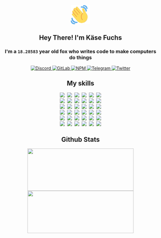 <div><p align=center><img src=./resources/images/wave.gif width=64px height=64px></p><h2 align=center>Hey There! I'm Käse Fuchs</h2><h3 align=center>I'm a <code>18.28583</code> year old fox who writes code to make computers do things</h3><p align=center><a href=https://discord.com/users/507526681125322772><img alt=Discord src="https://img.shields.io/badge/Discord-5865F2?logo=discord&logoColor=white&style=flat-square#d07ce4bfa415f5e482fdd78243e7f10a"> </a><a href=https://gitlab.com/kasefuchs><img alt=GitLab src="https://img.shields.io/badge/GitLab-330F63?logo=gitlab&logoColor=white&style=flat-square#d07ce4bfa415f5e482fdd78243e7f10a"> </a><a href=https://npmjs.com/~kasefuchs><img alt=NPM src="https://img.shields.io/badge/NPM-CB3837?logo=npm&logoColor=white&style=flat-square#d07ce4bfa415f5e482fdd78243e7f10a"> </a><a href=https://t.me/kasefuchs><img alt=Telegram src="https://img.shields.io/badge/Telegram-2CA5E0?logo=telegram&logoColor=white&style=flat-square#d07ce4bfa415f5e482fdd78243e7f10a"> </a><a href=https://twitter.com/kasefuchs><img alt=Twitter src="https://img.shields.io/badge/Twitter-1DA1F2?logo=twitter&logoColor=white&style=flat-square#d07ce4bfa415f5e482fdd78243e7f10a"></a></p><h2 align=center>My skills</h2><p align=center><a href=https://aws.amazon.com/ ><picture><source srcset="https://skillicons.dev/icons?i=aws&theme=dark#d07ce4bfa415f5e482fdd78243e7f10a" media="(prefers-color-scheme: dark)"><source srcset="https://skillicons.dev/icons?i=aws&theme=light#d07ce4bfa415f5e482fdd78243e7f10a" media="(prefers-color-scheme: light), (prefers-color-scheme: no-preference)"><img src="https://skillicons.dev/icons?i=aws&theme=light#d07ce4bfa415f5e482fdd78243e7f10a"></picture></a>&nbsp;&nbsp;<a href=https://en.wikipedia.org/wiki/Bash_(Unix_shell)><picture><source srcset="https://skillicons.dev/icons?i=bash&theme=dark#d07ce4bfa415f5e482fdd78243e7f10a" media="(prefers-color-scheme: dark)"><source srcset="https://skillicons.dev/icons?i=bash&theme=light#d07ce4bfa415f5e482fdd78243e7f10a" media="(prefers-color-scheme: light), (prefers-color-scheme: no-preference)"><img src="https://skillicons.dev/icons?i=bash&theme=light#d07ce4bfa415f5e482fdd78243e7f10a"></picture></a>&nbsp;&nbsp;<a href=https://discord.com/developers/docs><picture><source srcset="https://skillicons.dev/icons?i=bots&theme=dark#d07ce4bfa415f5e482fdd78243e7f10a" media="(prefers-color-scheme: dark)"><source srcset="https://skillicons.dev/icons?i=bots&theme=light#d07ce4bfa415f5e482fdd78243e7f10a" media="(prefers-color-scheme: light), (prefers-color-scheme: no-preference)"><img src="https://skillicons.dev/icons?i=bots&theme=light#d07ce4bfa415f5e482fdd78243e7f10a"></picture></a>&nbsp;&nbsp;<a href=https://www.cloudflare.com/ ><picture><source srcset="https://skillicons.dev/icons?i=cloudflare&theme=dark#d07ce4bfa415f5e482fdd78243e7f10a" media="(prefers-color-scheme: dark)"><source srcset="https://skillicons.dev/icons?i=cloudflare&theme=light#d07ce4bfa415f5e482fdd78243e7f10a" media="(prefers-color-scheme: light), (prefers-color-scheme: no-preference)"><img src="https://skillicons.dev/icons?i=cloudflare&theme=light#d07ce4bfa415f5e482fdd78243e7f10a"></picture></a>&nbsp;&nbsp;<a href=https://en.wikipedia.org/wiki/CSS><picture><source srcset="https://skillicons.dev/icons?i=css&theme=dark#d07ce4bfa415f5e482fdd78243e7f10a" media="(prefers-color-scheme: dark)"><source srcset="https://skillicons.dev/icons?i=css&theme=light#d07ce4bfa415f5e482fdd78243e7f10a" media="(prefers-color-scheme: light), (prefers-color-scheme: no-preference)"><img src="https://skillicons.dev/icons?i=css&theme=light#d07ce4bfa415f5e482fdd78243e7f10a"></picture></a>&nbsp;&nbsp;<a href=https://www.docker.com/ ><picture><source srcset="https://skillicons.dev/icons?i=docker&theme=dark#d07ce4bfa415f5e482fdd78243e7f10a" media="(prefers-color-scheme: dark)"><source srcset="https://skillicons.dev/icons?i=docker&theme=light#d07ce4bfa415f5e482fdd78243e7f10a" media="(prefers-color-scheme: light), (prefers-color-scheme: no-preference)"><img src="https://skillicons.dev/icons?i=docker&theme=light#d07ce4bfa415f5e482fdd78243e7f10a"></picture></a><br><a href=https://www.electronjs.org/ ><picture><source srcset="https://skillicons.dev/icons?i=electron&theme=dark#d07ce4bfa415f5e482fdd78243e7f10a" media="(prefers-color-scheme: dark)"><source srcset="https://skillicons.dev/icons?i=electron&theme=light#d07ce4bfa415f5e482fdd78243e7f10a" media="(prefers-color-scheme: light), (prefers-color-scheme: no-preference)"><img src="https://skillicons.dev/icons?i=electron&theme=light#d07ce4bfa415f5e482fdd78243e7f10a"></picture></a>&nbsp;&nbsp;<a href=https://expressjs.com/ ><picture><source srcset="https://skillicons.dev/icons?i=express&theme=dark#d07ce4bfa415f5e482fdd78243e7f10a" media="(prefers-color-scheme: dark)"><source srcset="https://skillicons.dev/icons?i=express&theme=light#d07ce4bfa415f5e482fdd78243e7f10a" media="(prefers-color-scheme: light), (prefers-color-scheme: no-preference)"><img src="https://skillicons.dev/icons?i=express&theme=light#d07ce4bfa415f5e482fdd78243e7f10a"></picture></a>&nbsp;&nbsp;<a href=https://www.figma.com/ ><picture><source srcset="https://skillicons.dev/icons?i=figma&theme=dark#d07ce4bfa415f5e482fdd78243e7f10a" media="(prefers-color-scheme: dark)"><source srcset="https://skillicons.dev/icons?i=figma&theme=light#d07ce4bfa415f5e482fdd78243e7f10a" media="(prefers-color-scheme: light), (prefers-color-scheme: no-preference)"><img src="https://skillicons.dev/icons?i=figma&theme=light#d07ce4bfa415f5e482fdd78243e7f10a"></picture></a>&nbsp;&nbsp;<a href=https://firebase.google.com/ ><picture><source srcset="https://skillicons.dev/icons?i=firebase&theme=dark#d07ce4bfa415f5e482fdd78243e7f10a" media="(prefers-color-scheme: dark)"><source srcset="https://skillicons.dev/icons?i=firebase&theme=light#d07ce4bfa415f5e482fdd78243e7f10a" media="(prefers-color-scheme: light), (prefers-color-scheme: no-preference)"><img src="https://skillicons.dev/icons?i=firebase&theme=light#d07ce4bfa415f5e482fdd78243e7f10a"></picture></a>&nbsp;&nbsp;<a href=https://flask.palletsprojects.com/ ><picture><source srcset="https://skillicons.dev/icons?i=flask&theme=dark#d07ce4bfa415f5e482fdd78243e7f10a" media="(prefers-color-scheme: dark)"><source srcset="https://skillicons.dev/icons?i=flask&theme=light#d07ce4bfa415f5e482fdd78243e7f10a" media="(prefers-color-scheme: light), (prefers-color-scheme: no-preference)"><img src="https://skillicons.dev/icons?i=flask&theme=light#d07ce4bfa415f5e482fdd78243e7f10a"></picture></a>&nbsp;&nbsp;<a href=https://cloud.google.com/ ><picture><source srcset="https://skillicons.dev/icons?i=gcp&theme=dark#d07ce4bfa415f5e482fdd78243e7f10a" media="(prefers-color-scheme: dark)"><source srcset="https://skillicons.dev/icons?i=gcp&theme=light#d07ce4bfa415f5e482fdd78243e7f10a" media="(prefers-color-scheme: light), (prefers-color-scheme: no-preference)"><img src="https://skillicons.dev/icons?i=gcp&theme=light#d07ce4bfa415f5e482fdd78243e7f10a"></picture></a><br><a href=https://git-scm.com/ ><picture><source srcset="https://skillicons.dev/icons?i=git&theme=dark#d07ce4bfa415f5e482fdd78243e7f10a" media="(prefers-color-scheme: dark)"><source srcset="https://skillicons.dev/icons?i=git&theme=light#d07ce4bfa415f5e482fdd78243e7f10a" media="(prefers-color-scheme: light), (prefers-color-scheme: no-preference)"><img src="https://skillicons.dev/icons?i=git&theme=light#d07ce4bfa415f5e482fdd78243e7f10a"></picture></a>&nbsp;&nbsp;<a href=https://github.com/ ><picture><source srcset="https://skillicons.dev/icons?i=github&theme=dark#d07ce4bfa415f5e482fdd78243e7f10a" media="(prefers-color-scheme: dark)"><source srcset="https://skillicons.dev/icons?i=github&theme=light#d07ce4bfa415f5e482fdd78243e7f10a" media="(prefers-color-scheme: light), (prefers-color-scheme: no-preference)"><img src="https://skillicons.dev/icons?i=github&theme=light#d07ce4bfa415f5e482fdd78243e7f10a"></picture></a>&nbsp;&nbsp;<a href=https://gitlab.com/ ><picture><source srcset="https://skillicons.dev/icons?i=gitlab&theme=dark#d07ce4bfa415f5e482fdd78243e7f10a" media="(prefers-color-scheme: dark)"><source srcset="https://skillicons.dev/icons?i=gitlab&theme=light#d07ce4bfa415f5e482fdd78243e7f10a" media="(prefers-color-scheme: light), (prefers-color-scheme: no-preference)"><img src="https://skillicons.dev/icons?i=gitlab&theme=light#d07ce4bfa415f5e482fdd78243e7f10a"></picture></a>&nbsp;&nbsp;<a href=https://www.heroku.com/ ><picture><source srcset="https://skillicons.dev/icons?i=heroku&theme=dark#d07ce4bfa415f5e482fdd78243e7f10a" media="(prefers-color-scheme: dark)"><source srcset="https://skillicons.dev/icons?i=heroku&theme=light#d07ce4bfa415f5e482fdd78243e7f10a" media="(prefers-color-scheme: light), (prefers-color-scheme: no-preference)"><img src="https://skillicons.dev/icons?i=heroku&theme=light#d07ce4bfa415f5e482fdd78243e7f10a"></picture></a>&nbsp;&nbsp;<a href=https://en.wikipedia.org/wiki/HTML><picture><source srcset="https://skillicons.dev/icons?i=html&theme=dark#d07ce4bfa415f5e482fdd78243e7f10a" media="(prefers-color-scheme: dark)"><source srcset="https://skillicons.dev/icons?i=html&theme=light#d07ce4bfa415f5e482fdd78243e7f10a" media="(prefers-color-scheme: light), (prefers-color-scheme: no-preference)"><img src="https://skillicons.dev/icons?i=html&theme=light#d07ce4bfa415f5e482fdd78243e7f10a"></picture></a>&nbsp;&nbsp;<a href=https://en.wikipedia.org/wiki/JavaScript><picture><source srcset="https://skillicons.dev/icons?i=js&theme=dark#d07ce4bfa415f5e482fdd78243e7f10a" media="(prefers-color-scheme: dark)"><source srcset="https://skillicons.dev/icons?i=js&theme=light#d07ce4bfa415f5e482fdd78243e7f10a" media="(prefers-color-scheme: light), (prefers-color-scheme: no-preference)"><img src="https://skillicons.dev/icons?i=js&theme=light#d07ce4bfa415f5e482fdd78243e7f10a"></picture></a><br><a href=https://en.wikipedia.org/wiki/Linux><picture><source srcset="https://skillicons.dev/icons?i=linux&theme=dark#d07ce4bfa415f5e482fdd78243e7f10a" media="(prefers-color-scheme: dark)"><source srcset="https://skillicons.dev/icons?i=linux&theme=light#d07ce4bfa415f5e482fdd78243e7f10a" media="(prefers-color-scheme: light), (prefers-color-scheme: no-preference)"><img src="https://skillicons.dev/icons?i=linux&theme=light#d07ce4bfa415f5e482fdd78243e7f10a"></picture></a>&nbsp;&nbsp;<a href=https://mui.com/ ><picture><source srcset="https://skillicons.dev/icons?i=materialui&theme=dark#d07ce4bfa415f5e482fdd78243e7f10a" media="(prefers-color-scheme: dark)"><source srcset="https://skillicons.dev/icons?i=materialui&theme=light#d07ce4bfa415f5e482fdd78243e7f10a" media="(prefers-color-scheme: light), (prefers-color-scheme: no-preference)"><img src="https://skillicons.dev/icons?i=materialui&theme=light#d07ce4bfa415f5e482fdd78243e7f10a"></picture></a>&nbsp;&nbsp;<a href=https://en.wikipedia.org/wiki/Markdown><picture><source srcset="https://skillicons.dev/icons?i=md&theme=dark#d07ce4bfa415f5e482fdd78243e7f10a" media="(prefers-color-scheme: dark)"><source srcset="https://skillicons.dev/icons?i=md&theme=light#d07ce4bfa415f5e482fdd78243e7f10a" media="(prefers-color-scheme: light), (prefers-color-scheme: no-preference)"><img src="https://skillicons.dev/icons?i=md&theme=light#d07ce4bfa415f5e482fdd78243e7f10a"></picture></a>&nbsp;&nbsp;<a href=https://www.mongodb.com/ ><picture><source srcset="https://skillicons.dev/icons?i=mongodb&theme=dark#d07ce4bfa415f5e482fdd78243e7f10a" media="(prefers-color-scheme: dark)"><source srcset="https://skillicons.dev/icons?i=mongodb&theme=light#d07ce4bfa415f5e482fdd78243e7f10a" media="(prefers-color-scheme: light), (prefers-color-scheme: no-preference)"><img src="https://skillicons.dev/icons?i=mongodb&theme=light#d07ce4bfa415f5e482fdd78243e7f10a"></picture></a>&nbsp;&nbsp;<a href=https://www.mysql.com/ ><picture><source srcset="https://skillicons.dev/icons?i=mysql&theme=dark#d07ce4bfa415f5e482fdd78243e7f10a" media="(prefers-color-scheme: dark)"><source srcset="https://skillicons.dev/icons?i=mysql&theme=light#d07ce4bfa415f5e482fdd78243e7f10a" media="(prefers-color-scheme: light), (prefers-color-scheme: no-preference)"><img src="https://skillicons.dev/icons?i=mysql&theme=light#d07ce4bfa415f5e482fdd78243e7f10a"></picture></a>&nbsp;&nbsp;<a href=https://nextjs.org/ ><picture><source srcset="https://skillicons.dev/icons?i=nextjs&theme=dark#d07ce4bfa415f5e482fdd78243e7f10a" media="(prefers-color-scheme: dark)"><source srcset="https://skillicons.dev/icons?i=nextjs&theme=light#d07ce4bfa415f5e482fdd78243e7f10a" media="(prefers-color-scheme: light), (prefers-color-scheme: no-preference)"><img src="https://skillicons.dev/icons?i=nextjs&theme=light#d07ce4bfa415f5e482fdd78243e7f10a"></picture></a><br><a href=https://nodejs.org/en/ ><picture><source srcset="https://skillicons.dev/icons?i=nodejs&theme=dark#d07ce4bfa415f5e482fdd78243e7f10a" media="(prefers-color-scheme: dark)"><source srcset="https://skillicons.dev/icons?i=nodejs&theme=light#d07ce4bfa415f5e482fdd78243e7f10a" media="(prefers-color-scheme: light), (prefers-color-scheme: no-preference)"><img src="https://skillicons.dev/icons?i=nodejs&theme=light#d07ce4bfa415f5e482fdd78243e7f10a"></picture></a>&nbsp;&nbsp;<a href=https://www.postgresql.org/ ><picture><source srcset="https://skillicons.dev/icons?i=postgres&theme=dark#d07ce4bfa415f5e482fdd78243e7f10a" media="(prefers-color-scheme: dark)"><source srcset="https://skillicons.dev/icons?i=postgres&theme=light#d07ce4bfa415f5e482fdd78243e7f10a" media="(prefers-color-scheme: light), (prefers-color-scheme: no-preference)"><img src="https://skillicons.dev/icons?i=postgres&theme=light#d07ce4bfa415f5e482fdd78243e7f10a"></picture></a>&nbsp;&nbsp;<a href=https://learn.microsoft.com/en-us/powershell/ ><picture><source srcset="https://skillicons.dev/icons?i=powershell&theme=dark#d07ce4bfa415f5e482fdd78243e7f10a" media="(prefers-color-scheme: dark)"><source srcset="https://skillicons.dev/icons?i=powershell&theme=light#d07ce4bfa415f5e482fdd78243e7f10a" media="(prefers-color-scheme: light), (prefers-color-scheme: no-preference)"><img src="https://skillicons.dev/icons?i=powershell&theme=light#d07ce4bfa415f5e482fdd78243e7f10a"></picture></a>&nbsp;&nbsp;<a href=https://www.python.org/ ><picture><source srcset="https://skillicons.dev/icons?i=py&theme=dark#d07ce4bfa415f5e482fdd78243e7f10a" media="(prefers-color-scheme: dark)"><source srcset="https://skillicons.dev/icons?i=py&theme=light#d07ce4bfa415f5e482fdd78243e7f10a" media="(prefers-color-scheme: light), (prefers-color-scheme: no-preference)"><img src="https://skillicons.dev/icons?i=py&theme=light#d07ce4bfa415f5e482fdd78243e7f10a"></picture></a>&nbsp;&nbsp;<a href=https://www.raspberrypi.org/ ><picture><source srcset="https://skillicons.dev/icons?i=raspberrypi&theme=dark#d07ce4bfa415f5e482fdd78243e7f10a" media="(prefers-color-scheme: dark)"><source srcset="https://skillicons.dev/icons?i=raspberrypi&theme=light#d07ce4bfa415f5e482fdd78243e7f10a" media="(prefers-color-scheme: light), (prefers-color-scheme: no-preference)"><img src="https://skillicons.dev/icons?i=raspberrypi&theme=light#d07ce4bfa415f5e482fdd78243e7f10a"></picture></a>&nbsp;&nbsp;<a href=https://reactjs.org/ ><picture><source srcset="https://skillicons.dev/icons?i=react&theme=dark#d07ce4bfa415f5e482fdd78243e7f10a" media="(prefers-color-scheme: dark)"><source srcset="https://skillicons.dev/icons?i=react&theme=light#d07ce4bfa415f5e482fdd78243e7f10a" media="(prefers-color-scheme: light), (prefers-color-scheme: no-preference)"><img src="https://skillicons.dev/icons?i=react&theme=light#d07ce4bfa415f5e482fdd78243e7f10a"></picture></a><br><a href=https://redux.js.org/ ><picture><source srcset="https://skillicons.dev/icons?i=redux&theme=dark#d07ce4bfa415f5e482fdd78243e7f10a" media="(prefers-color-scheme: dark)"><source srcset="https://skillicons.dev/icons?i=redux&theme=light#d07ce4bfa415f5e482fdd78243e7f10a" media="(prefers-color-scheme: light), (prefers-color-scheme: no-preference)"><img src="https://skillicons.dev/icons?i=redux&theme=light#d07ce4bfa415f5e482fdd78243e7f10a"></picture></a>&nbsp;&nbsp;<a href=https://en.wikipedia.org/wiki/Regular_expression><picture><source srcset="https://skillicons.dev/icons?i=regex&theme=dark#d07ce4bfa415f5e482fdd78243e7f10a" media="(prefers-color-scheme: dark)"><source srcset="https://skillicons.dev/icons?i=regex&theme=light#d07ce4bfa415f5e482fdd78243e7f10a" media="(prefers-color-scheme: light), (prefers-color-scheme: no-preference)"><img src="https://skillicons.dev/icons?i=regex&theme=light#d07ce4bfa415f5e482fdd78243e7f10a"></picture></a>&nbsp;&nbsp;<a href=https://en.wikipedia.org/wiki/Sass_(stylesheet_language)><picture><source srcset="https://skillicons.dev/icons?i=sass&theme=dark#d07ce4bfa415f5e482fdd78243e7f10a" media="(prefers-color-scheme: dark)"><source srcset="https://skillicons.dev/icons?i=sass&theme=light#d07ce4bfa415f5e482fdd78243e7f10a" media="(prefers-color-scheme: light), (prefers-color-scheme: no-preference)"><img src="https://skillicons.dev/icons?i=sass&theme=light#d07ce4bfa415f5e482fdd78243e7f10a"></picture></a>&nbsp;&nbsp;<a href=https://www.typescriptlang.org/ ><picture><source srcset="https://skillicons.dev/icons?i=ts&theme=dark#d07ce4bfa415f5e482fdd78243e7f10a" media="(prefers-color-scheme: dark)"><source srcset="https://skillicons.dev/icons?i=ts&theme=light#d07ce4bfa415f5e482fdd78243e7f10a" media="(prefers-color-scheme: light), (prefers-color-scheme: no-preference)"><img src="https://skillicons.dev/icons?i=ts&theme=light#d07ce4bfa415f5e482fdd78243e7f10a"></picture></a>&nbsp;&nbsp;<a href=https://unity.com/ ><picture><source srcset="https://skillicons.dev/icons?i=unity&theme=dark#d07ce4bfa415f5e482fdd78243e7f10a" media="(prefers-color-scheme: dark)"><source srcset="https://skillicons.dev/icons?i=unity&theme=light#d07ce4bfa415f5e482fdd78243e7f10a" media="(prefers-color-scheme: light), (prefers-color-scheme: no-preference)"><img src="https://skillicons.dev/icons?i=unity&theme=light#d07ce4bfa415f5e482fdd78243e7f10a"></picture></a>&nbsp;&nbsp;<a href=https://workers.cloudflare.com/ ><picture><source srcset="https://skillicons.dev/icons?i=workers&theme=dark#d07ce4bfa415f5e482fdd78243e7f10a" media="(prefers-color-scheme: dark)"><source srcset="https://skillicons.dev/icons?i=workers&theme=light#d07ce4bfa415f5e482fdd78243e7f10a" media="(prefers-color-scheme: light), (prefers-color-scheme: no-preference)"><img src="https://skillicons.dev/icons?i=workers&theme=light#d07ce4bfa415f5e482fdd78243e7f10a"></picture></a><br></p><h2 align=center>Github Stats</h2><p align=center><picture><source srcset="https://github-readme-stats-kasefuchs.vercel.app/api/?count_private=true&hide_border=true&hide_rank=true&line_height=20&hide_title=true&username=Kasefuchs&theme=dark#d07ce4bfa415f5e482fdd78243e7f10a" media="(prefers-color-scheme: dark)"><source srcset="https://github-readme-stats-kasefuchs.vercel.app/api/?count_private=true&hide_border=true&hide_rank=true&line_height=20&hide_title=true&username=Kasefuchs&theme=light#d07ce4bfa415f5e482fdd78243e7f10a" media="(prefers-color-scheme: light), (prefers-color-scheme: no-preference)"><img align=middle width=350 height=140 src="https://github-readme-stats-kasefuchs.vercel.app/api/?count_private=true&hide_border=true&hide_rank=true&line_height=20&hide_title=true&username=Kasefuchs&theme=light#d07ce4bfa415f5e482fdd78243e7f10a"></picture><picture><source srcset="https://github-readme-stats-kasefuchs.vercel.app/api/top-langs/?count_private=true&hide_border=true&layout=compact&username=Kasefuchs&theme=dark#d07ce4bfa415f5e482fdd78243e7f10a" media="(prefers-color-scheme: dark)"><source srcset="https://github-readme-stats-kasefuchs.vercel.app/api/top-langs/?count_private=true&hide_border=true&layout=compact&username=Kasefuchs&theme=light#d07ce4bfa415f5e482fdd78243e7f10a" media="(prefers-color-scheme: light), (prefers-color-scheme: no-preference)"><img align=middle width=350 height=140 src="https://github-readme-stats-kasefuchs.vercel.app/api/top-langs/?count_private=true&hide_border=true&layout=compact&username=Kasefuchs&theme=light#d07ce4bfa415f5e482fdd78243e7f10a"></picture></p><img src="https://hit.yhype.me/github/profile?user_id=64592097#d07ce4bfa415f5e482fdd78243e7f10a" alt=""></div>